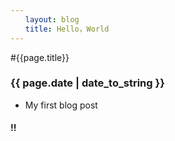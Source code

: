 ```yaml
---
　　layout: blog
　　title: Hello，World
---
```


#{{page.title}}
### {{ page.date | date_to_string }}

* My first blog post
#### !! 
